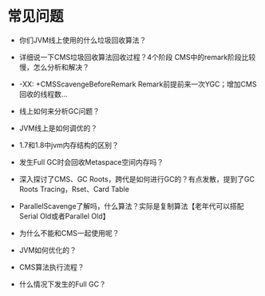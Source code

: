 # 常见问题

- 你们JVM线上使⽤的什么垃圾回收算法？
- 详细说⼀下CMS垃圾回收算法回收过程？4个阶段
CMS中的remark阶段⽐较慢，怎么分析和解决？
- -XX: +CMSScavengeBeforeRemark Remark前提前来⼀次YGC；增加CMS回收的线程数...
- 线上如何来分析GC问题？
- JVM线上是如何调优的？
- 1.7和1.8中jvm内存结构的区别？
- 发⽣Full GC时会回收Metaspace空间内存吗？

- 深⼊探讨了CMS、GC Roots，跨代是如何进⾏GC的？有点发散，提到了GC Roots Tracing，Rset、Card Table
- ParallelScavenge了解吗，什么算法？实际是复制算法【⽼年代可以搭配Serial Old或者Parallel Old】
- 为什么不能和CMS⼀起使⽤呢？

- JVM如何优化的？
- CMS算法执⾏流程？
- 什么情况下发⽣的Full GC？